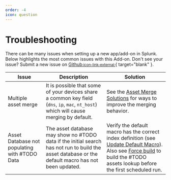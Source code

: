 ```yaml
---
order: -4
icon: question
---
```


# Troubleshooting

There can be many issues when setting up a new app/add-on in Splunk. Below highlights the most common issues with this Add-on. Don't see your issue? Submit a new issue on [Github<small>:icon-link-external:</small>](https://github.com/rba-community/SA-#TODO/issues){ target="blank" }.

Issue | Description | Solution
----- | ----------- | --------
Multiple asset merge | It is possible that some of your devices share a common key field (`dns`, `ip`, `mac`, `nt_host`) which will cause merging by default. |See the [Asset Merge Solutions](asset-merge.md) for ways to improve the merging behavior.
Asset Database not populating with #TODO Data | The asset database may show no #TODO data if the initial search has not run to build the asset database or the default macro has not been updated. | Verify the default macro has the correct index definition (see [Update Default Macro](../start/macro.md)). Also see [Force build](../start/build.md) to build the #TODO assets lookup before the first scheduled run.